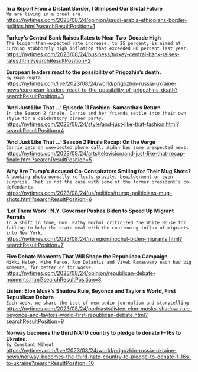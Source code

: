 **In a Report From a Distant Border, I Glimpsed Our Brutal Future**\
`We are living in a cruel era.`\
https://nytimes.com/2023/08/24/opinion/saudi-arabia-ethiopians-border-politics.html?searchResultPosition=1

**Turkey’s Central Bank Raises Rates to Near Two-Decade High**\
`The bigger-than-expected rate increase, to 25 percent, is aimed at curbing stubbornly high inflation that exceeded 80 percent last year.`\
https://nytimes.com/2023/08/24/business/turkey-central-bank-raises-rates.html?searchResultPosition=2

**European leaders react to the possibility of Prigozhin’s death.**\
`By Gaya Gupta`\
https://nytimes.com/live/2023/08/24/world/prigozhin-russia-ukraine-news/european-leaders-react-to-the-possibility-of-prigozhins-death?searchResultPosition=3

**‘And Just Like That …’ Episode 11 Fashion: Samantha’s Return**\
`In the Season 2 finale, Carrie and her friends settle into their own style for a celebratory dinner party.`\
https://nytimes.com/2023/08/24/style/and-just-like-that-fashion.html?searchResultPosition=4

**‘And Just Like That …’ Season 2 Finale Recap: On the Verge**\
`Carrie gets an unexpected phone call. Aidan has some unexpected news.`\
https://nytimes.com/2023/08/24/arts/television/and-just-like-that-recap-finale.html?searchResultPosition=5

**Why Are Trump’s Accused Co-Conspirators Smiling for Their Mug Shots?**\
`A booking photo normally reflects gravity, bewilderment or even surprise. That is not the case with some of the former president’s co-defendants.`\
https://nytimes.com/2023/08/24/us/politics/trump-politicians-mug-shots.html?searchResultPosition=6

**‘Let Them Work’: N.Y. Governor Pushes Biden to Speed Up Migrant Permits**\
`In a shift in tone, Gov. Kathy Hochul criticized the White House for failing to help the state deal with the continuing influx of migrants into New York.`\
https://nytimes.com/2023/08/24/nyregion/hochul-biden-migrants.html?searchResultPosition=7

**Five Debate Moments That Will Shape the Republican Campaign**\
`Nikki Haley, Mike Pence, Ron DeSantis and Vivek Ramaswamy each had big moments, for better or for worse.`\
https://nytimes.com/2023/08/24/opinion/republican-debate-moments.html?searchResultPosition=8

**Listen: Elon Musk’s Shadow Rule, Beyoncé and Taylor’s World, First Republican Debate**\
`Each week, we share the best of new audio journalism and storytelling.`\
https://nytimes.com/2023/08/24/podcasts/listen-elon-musks-shadow-rule-beyonce-and-taylors-world-first-republican-debate.html?searchResultPosition=9

**Norway becomes the third NATO country to pledge to donate F-16s to Ukraine.**\
`By Constant Méheut`\
https://nytimes.com/live/2023/08/24/world/prigozhin-russia-ukraine-news/norway-becomes-the-third-nato-country-to-pledge-to-donate-f-16s-to-ukraine?searchResultPosition=10

